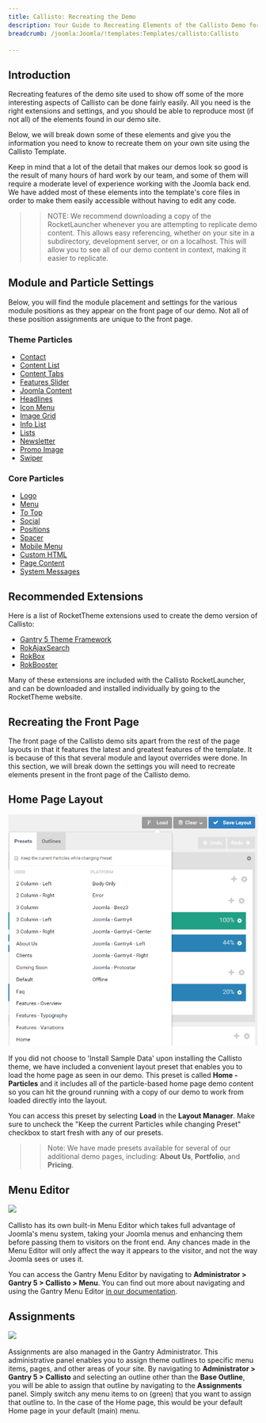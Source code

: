 ```yaml
---
title: Callisto: Recreating the Demo
description: Your Guide to Recreating Elements of the Callisto Demo for Joomla
breadcrumb: /joomla:Joomla/!templates:Templates/callisto:Callisto

---
```


Introduction
-----

Recreating features of the demo site used to show off some of the more interesting aspects of Callisto can be done fairly easily. All you need is the right extensions and settings, and you should be able to reproduce most (if not all) of the elements found in our demo site.

Below, we will break down some of these elements and give you the information you need to know to recreate them on your own site using the Callisto Template.

Keep in mind that a lot of the detail that makes our demos look so good is the result of many hours of hard work by our team, and some of them will require a moderate level of experience working with the Joomla back end. We have added most of these elements into the template's core files in order to make them easily accessible without having to edit any code.

>> NOTE: We recommend downloading a copy of the RocketLauncher whenever you are attempting to replicate demo content. This allows easy referencing, whether on your site in a subdirectory, development server, or on a localhost. This will allow you to see all of our demo content in context, making it easier to replicate.

Module and Particle Settings
-----

Below, you will find the module placement and settings for the various module positions as they appear on the front page of our demo. Not all of these position assignments are unique to the front page.

### Theme Particles

- [Contact](particle_contact.md)
- [Content List](particle_contentlist.md)
- [Content Tabs](particle_contenttabs.md)
- [Features Slider](particle_featuresslider.md)
- [Joomla Content](particle_joomla.md)
- [Headlines](particle_headlines.md)
- [Icon Menu](particle_iconmenu.md)
- [Image Grid](particle_image.md)
- [Info List](particle_info.md)
- [Lists](particle_lists.md)
- [Newsletter](particle_newsletter.md)
- [Promo Image](particle_promoimage.md)
- [Swiper](particle_swiper.md)

### Core Particles 

- [Logo](http://docs.gantry.org/gantry5/particles/logo)
- [Menu](http://docs.gantry.org/gantry5/particles/menu-control)
- [To Top](http://docs.gantry.org/gantry5/particles/to-top)
- [Social](http://docs.gantry.org/gantry5/particles/social)
- [Positions](http://docs.gantry.org/gantry5/particles/position)
- [Spacer](http://docs.gantry.org/gantry5/particles/spacer)
- [Mobile Menu](http://docs.gantry.org/gantry5/particles/mobile-menu)
- [Custom HTML](http://docs.gantry.org/gantry5/particles/custom-html)
- [Page Content](http://docs.gantry.org/gantry5/particles/page-content)
- [System Messages](http://docs.gantry.org/gantry5/particles/system-messages)

Recommended Extensions
-----

Here is a list of RocketTheme extensions used to create the demo version of Callisto:

* [Gantry 5 Theme Framework](http://gantry.org/)
* [RokAjaxSearch](http://www.rockettheme.com/joomla/extensions/rokajaxsearch)
* [RokBox](http://www.rockettheme.com/joomla/extensions/rokbox)
* [RokBooster](http://www.rockettheme.com/joomla/extensions/rokbooster)

Many of these extensions are included with the Callisto RocketLauncher, and can be downloaded and installed individually by going to the RocketTheme website.

Recreating the Front Page
-----

The front page of the Callisto demo sits apart from the rest of the page layouts in that it features the latest and greatest features of the template. It is because of this that several module and layout overrides were done. In this section, we will break down the settings you will need to recreate elements present in the front page of the Callisto demo.

Home Page Layout
-----

![Layout Presets](assets/layout_presets.png)

If you did not choose to 'Install Sample Data' upon installing the Callisto theme, we have included a convenient layout preset that enables you to load the home page as seen in our demo. This preset is called **Home - Particles** and it includes all of the particle-based home page demo content so you can hit the ground running with a copy of our demo to work from loaded directly into the layout.

You can access this preset by selecting **Load** in the **Layout Manager**. Make sure to uncheck the "Keep the current Particles while changing Preset" checkbox to start fresh with any of our presets.

>> Note: We have made presets available for several of our additional demo pages, including: **About Us**, **Portfolio**, and **Pricing**.

Menu Editor
-----

![](assets/menu_1.jpeg)

Callisto has its own built-in Menu Editor which takes full advantage of Joomla's menu system, taking your Joomla menus and enhancing them before passing them to visitors on the front end. Any chances made in the Menu Editor will only affect the way it appears to the visitor, and not the way Joomla sees or uses it.

You can access the Gantry Menu Editor by navigating to **Administrator > Gantry 5 > Callisto > Menu**. You can find out more about navigating and using the Gantry Menu Editor [in our documentation](http://docs.gantry.org/gantry5/configure/menu-editor).

Assignments
-----

![](assets/assignments_1.jpeg)

Assignments are also managed in the Gantry Administrator. This administrative panel enables you to assign theme outlines to specific menu items, pages, and other areas of your site. By navigating to **Administrator > Gantry 5 > Callisto** and selecting an outline other than the **Base Outline**, you will be able to assign that outline by navigating to the **Assignments** panel. Simply switch any menu items to on (green) that you want to assign that outline to. In the case of the Home page, this would be your default Home page in your default (main) menu.
